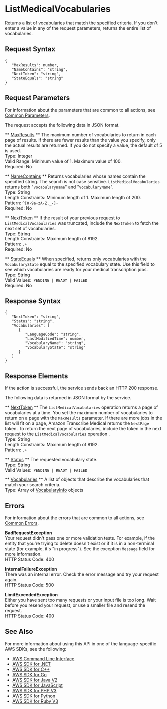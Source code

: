 # ListMedicalVocabularies<a name="API_ListMedicalVocabularies"></a>

Returns a list of vocabularies that match the specified criteria\. If you don't enter a value in any of the request parameters, returns the entire list of vocabularies\.

## Request Syntax<a name="API_ListMedicalVocabularies_RequestSyntax"></a>

```
{
   "MaxResults": number,
   "NameContains": "string",
   "NextToken": "string",
   "StateEquals": "string"
}
```

## Request Parameters<a name="API_ListMedicalVocabularies_RequestParameters"></a>

For information about the parameters that are common to all actions, see [Common Parameters](CommonParameters.md)\.

The request accepts the following data in JSON format\.

 ** [MaxResults](#API_ListMedicalVocabularies_RequestSyntax) **   <a name="transcribe-ListMedicalVocabularies-request-MaxResults"></a>
The maximum number of vocabularies to return in each page of results\. If there are fewer results than the value you specify, only the actual results are returned\. If you do not specify a value, the default of 5 is used\.  
Type: Integer  
Valid Range: Minimum value of 1\. Maximum value of 100\.  
Required: No

 ** [NameContains](#API_ListMedicalVocabularies_RequestSyntax) **   <a name="transcribe-ListMedicalVocabularies-request-NameContains"></a>
Returns vocabularies whose names contain the specified string\. The search is not case sensitive\. `ListMedicalVocabularies` returns both "`vocabularyname`" and "`VocabularyName`"\.  
Type: String  
Length Constraints: Minimum length of 1\. Maximum length of 200\.  
Pattern: `^[0-9a-zA-Z._-]+`   
Required: No

 ** [NextToken](#API_ListMedicalVocabularies_RequestSyntax) **   <a name="transcribe-ListMedicalVocabularies-request-NextToken"></a>
If the result of your previous request to `ListMedicalVocabularies` was truncated, include the `NextToken` to fetch the next set of vocabularies\.  
Type: String  
Length Constraints: Maximum length of 8192\.  
Pattern: `.+`   
Required: No

 ** [StateEquals](#API_ListMedicalVocabularies_RequestSyntax) **   <a name="transcribe-ListMedicalVocabularies-request-StateEquals"></a>
When specified, returns only vocabularies with the `VocabularyState` equal to the specified vocabulary state\. Use this field to see which vocabularies are ready for your medical transcription jobs\.  
Type: String  
Valid Values:` PENDING | READY | FAILED`   
Required: No

## Response Syntax<a name="API_ListMedicalVocabularies_ResponseSyntax"></a>

```
{
   "NextToken": "string",
   "Status": "string",
   "Vocabularies": [ 
      { 
         "LanguageCode": "string",
         "LastModifiedTime": number,
         "VocabularyName": "string",
         "VocabularyState": "string"
      }
   ]
}
```

## Response Elements<a name="API_ListMedicalVocabularies_ResponseElements"></a>

If the action is successful, the service sends back an HTTP 200 response\.

The following data is returned in JSON format by the service\.

 ** [NextToken](#API_ListMedicalVocabularies_ResponseSyntax) **   <a name="transcribe-ListMedicalVocabularies-response-NextToken"></a>
The `ListMedicalVocabularies` operation returns a page of vocabularies at a time\. You set the maximum number of vocabularies to return on a page with the `MaxResults` parameter\. If there are more jobs in the list will fit on a page, Amazon Transcribe Medical returns the `NextPage` token\. To return the next page of vocabularies, include the token in the next request to the `ListMedicalVocabularies` operation \.  
Type: String  
Length Constraints: Maximum length of 8192\.  
Pattern: `.+` 

 ** [Status](#API_ListMedicalVocabularies_ResponseSyntax) **   <a name="transcribe-ListMedicalVocabularies-response-Status"></a>
The requested vocabulary state\.  
Type: String  
Valid Values:` PENDING | READY | FAILED` 

 ** [Vocabularies](#API_ListMedicalVocabularies_ResponseSyntax) **   <a name="transcribe-ListMedicalVocabularies-response-Vocabularies"></a>
A list of objects that describe the vocabularies that match your search criteria\.  
Type: Array of [VocabularyInfo](API_VocabularyInfo.md) objects

## Errors<a name="API_ListMedicalVocabularies_Errors"></a>

For information about the errors that are common to all actions, see [Common Errors](CommonErrors.md)\.

 **BadRequestException**   
Your request didn't pass one or more validation tests\. For example, if the entity that you're trying to delete doesn't exist or if it is in a non\-terminal state \(for example, it's "in progress"\)\. See the exception `Message` field for more information\.  
HTTP Status Code: 400

 **InternalFailureException**   
There was an internal error\. Check the error message and try your request again\.  
HTTP Status Code: 500

 **LimitExceededException**   
Either you have sent too many requests or your input file is too long\. Wait before you resend your request, or use a smaller file and resend the request\.  
HTTP Status Code: 400

## See Also<a name="API_ListMedicalVocabularies_SeeAlso"></a>

For more information about using this API in one of the language\-specific AWS SDKs, see the following:
+  [ AWS Command Line Interface](https://docs.aws.amazon.com/goto/aws-cli/transcribe-2017-10-26/ListMedicalVocabularies) 
+  [ AWS SDK for \.NET](https://docs.aws.amazon.com/goto/DotNetSDKV3/transcribe-2017-10-26/ListMedicalVocabularies) 
+  [ AWS SDK for C\+\+](https://docs.aws.amazon.com/goto/SdkForCpp/transcribe-2017-10-26/ListMedicalVocabularies) 
+  [ AWS SDK for Go](https://docs.aws.amazon.com/goto/SdkForGoV1/transcribe-2017-10-26/ListMedicalVocabularies) 
+  [ AWS SDK for Java V2](https://docs.aws.amazon.com/goto/SdkForJavaV2/transcribe-2017-10-26/ListMedicalVocabularies) 
+  [ AWS SDK for JavaScript](https://docs.aws.amazon.com/goto/AWSJavaScriptSDK/transcribe-2017-10-26/ListMedicalVocabularies) 
+  [ AWS SDK for PHP V3](https://docs.aws.amazon.com/goto/SdkForPHPV3/transcribe-2017-10-26/ListMedicalVocabularies) 
+  [ AWS SDK for Python](https://docs.aws.amazon.com/goto/boto3/transcribe-2017-10-26/ListMedicalVocabularies) 
+  [ AWS SDK for Ruby V3](https://docs.aws.amazon.com/goto/SdkForRubyV3/transcribe-2017-10-26/ListMedicalVocabularies) 